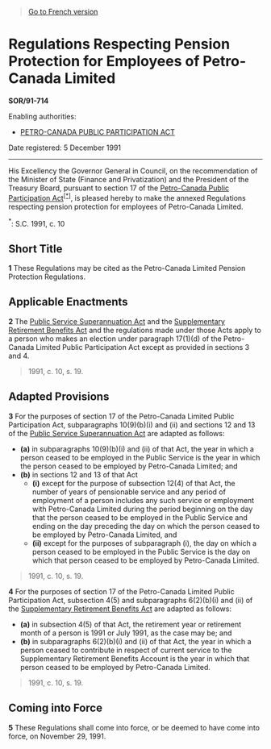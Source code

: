 > [Go to French version](/fr/Règlements/Décrets,%20ordonnances%20et%20règlements%20statutaires/91/714.md)

# Regulations Respecting Pension Protection for Employees of Petro-Canada Limited

**SOR/91-714**

Enabling authorities: 
- [PETRO-CANADA PUBLIC PARTICIPATION ACT](/en/Acts/Statutes%20of%20Canada/1991/c.%2010.md)

Date registered: 5 December 1991

----------

His Excellency the Governor General in Council, on the recommendation of the Minister of State (Finance and Privatization) and the President of the Treasury Board, pursuant to section 17 of the [Petro-Canada Public Participation Act](/en/Acts/Statutes%20of%20Canada/1991/c.%2010.md)<sup><a href='#fn_SOR-91-714_e_hq_6177'>[*]</a></sup>, is pleased hereby to make the annexed Regulations respecting pension protection for employees of Petro-Canada Limited.

<a name='fn_SOR-91-714_e_hq_6177'><sup>*</sup></a>: S.C. 1991, c. 10<br />




## Short Title


**1** These Regulations may be cited as the Petro-Canada Limited Pension Protection Regulations.




## Applicable Enactments


**2** The [Public Service Superannuation Act](/en/Acts/Revised%20Statutes%20of%20Canada/P/P-36.md) and the [Supplementary Retirement Benefits Act](/en/Acts/Revised%20Statutes%20of%20Canada/S/S-24.md) and the regulations made under those Acts apply to a person who makes an election under paragraph 17(1)(d) of the Petro-Canada Limited Public Participation Act except as provided in sections 3 and 4.
> 1991, c. 10, s. 19.





## Adapted Provisions


**3** For the purposes of section 17 of the Petro-Canada Limited Public Participation Act, subparagraphs 10(9)(b)(i) and (ii) and sections 12 and 13 of the [Public Service Superannuation Act](/en/Acts/Revised%20Statutes%20of%20Canada/P/P-36.md) are adapted as follows:
- **(a)** in subparagraphs 10(9)(b)(i) and (ii) of that Act, the year in which a person ceased to be employed in the Public Service is the year in which the person ceased to be employed by Petro-Canada Limited; and
- **(b)** in sections 12 and 13 of that Act
	- **(i)** except for the purpose of subsection 12(4) of that Act, the number of years of pensionable service and any period of employment of a person includes any such service or employment with Petro-Canada Limited during the period beginning on the day that the person ceased to be employed in the Public Service and ending on the day preceding the day on which the person ceased to be employed by Petro-Canada Limited, and
	- **(ii)** except for the purposes of subparagraph (i), the day on which a person ceased to be employed in the Public Service is the day on which that person ceased to be employed by Petro-Canada Limited.
> 1991, c. 10, s. 19.




**4** For the purposes of section 17 of the Petro-Canada Limited Public Participation Act, subsection 4(5) and subparagraphs 6(2)(b)(i) and (ii) of the [Supplementary Retirement Benefits Act](/en/Acts/Revised%20Statutes%20of%20Canada/S/S-24.md) are adapted as follows:
- **(a)** in subsection 4(5) of that Act, the retirement year or retirement month of a person is 1991 or July 1991, as the case may be; and
- **(b)** in subparagraphs 6(2)(b)(i) and (ii) of that Act, the year in which a person ceased to contribute in respect of current service to the Supplementary Retirement Benefits Account is the year in which that person ceased to be employed by Petro-Canada Limited.
> 1991, c. 10, s. 19.





## Coming into Force


**5** These Regulations shall come into force, or be deemed to have come into force, on November 29, 1991.


